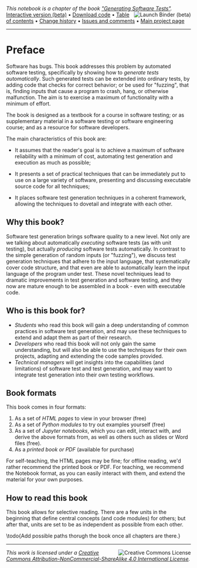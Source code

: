 
_This notebook is a chapter of the book ["Generating Software Tests"](https://uds-se.github.io/fuzzingbook/Main.html)._ <br>
<a href="https://mybinder.org/v2/gh/uds-se/fuzzingbook/master?filepath=notebooks/Preface.ipynb"><img style="float:right" src="https://mybinder.org/badge.svg" alt="Launch Binder (beta)"></a>
[Interactive version (beta)](https://mybinder.org/v2/gh/uds-se/fuzzingbook/master?filepath=notebooks/Preface.ipynb) • 
[Download code](https://uds-se.github.io/fuzzingbook/code/Preface.py) • 
[Table of contents](https://uds-se.github.io/fuzzingbook/Main.html) • 
[Change history](https://github.com/uds-se/fuzzingbook/commits/master/notebooks/Preface.ipynb) • 
[Issues and comments](https://github.com/uds-se/fuzzingbook/issues) • 
[Main project page](https://github.com/uds-se/fuzzingbook/)
<hr>

# Preface

Software has bugs.  This book addresses this problem by automated software testing, specifically by showing how to _generate tests automatically_.  Such generated tests can be extended into ordinary tests, by adding code that checks for correct behavior; or be used for "fuzzing", that is, finding inputs that cause a program to crash, hang, or otherwise malfunction.  The aim is to exercise a maximum of functionality with a minimum of effort.

The book is designed as a textbook for a course in software testing; or as supplementary material in a software testing or software engineering course; and as a resource for software developers.

The main characteristics of this book are:

* It assumes that the reader's goal is to achieve a maximum of software reliability with a minimum of cost, automating test generation and execution as much as possible;

* It presents a set of practical techniques that can be immediately put to use on a large variety of software, presenting and discussing executable source code for all techniques;

* It places software test generation techniques in a coherent framework, allowing the techniques to dovetail and integrate with each other.

## Why this book?

Software test generation brings software quality to a new level.  Not only are we talking about automatically _executing_ software tests (as with unit testing), but actually _producing_ software tests automatically.  In contrast to the simple generation of random inputs (or "fuzzing"), we discuss test generation techniques that adhere to the input language, that systematically cover code structure, and that even are able to automatically learn the input language of the program under test.  These novel techniques lead to dramatic improvements in test generation and software testing, and they now are mature enough to be assembled in a book - even with executable code.

## Who is this book for?

* _Students_ who read this book will gain a deep understanding of common practices in software test generation, and may use these techniques to extend and adapt them as part of their research.
* _Developers_ who read this book will not only gain the same understanding, but will also be able to use the techniques for their own projects, adapting and extending the code samples provided.
* _Technical managers_ will get insights into the capabilities (and limitations) of software test and test generation, and may want to integrate test generation into their own testing workflows.

## Book formats

This book comes in four formats:

1. As a set of _HTML pages_ to view in your browser (free)
2. As a set of _Python modules_ to try out examples yourself (free)
3. As a set of _Jupyter notebooks_, which you can edit, interact with, and derive the above formats from, as well as others such as slides or Word files (free).
4. As a _printed book or PDF_ (available for purchase)

For self-teaching, the HTML pages may be fine; for offline reading, we'd rather recommend the printed book or PDF.  For teaching, we recommend the Notebook format, as you can easily interact with them, and extend the material for your own purposes.

## How to read this book

This book allows for selective reading.  There are a few units in the beginning that define central concepts (and code modules) for others; but after that, units are set to be as independent as possible from each other.

\todo{Add possible paths thorugh the book once all chapters are there.}

<hr>

<img style="float:right" src="https://i.creativecommons.org/l/by-nc-sa/4.0/88x31.png" alt="Creative Commons License">

_This work is licensed under a [Creative Commons Attribution-NonCommercial-ShareAlike 4.0 International License](http://creativecommons.org/licenses/by-nc-sa/4.0/)._<br>
